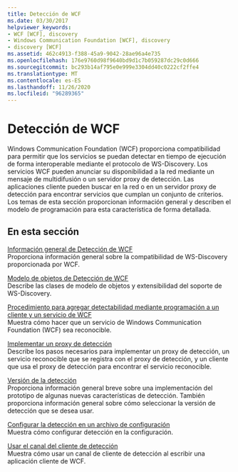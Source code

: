 ```yaml
---
title: Detección de WCF
ms.date: 03/30/2017
helpviewer_keywords:
- WCF [WCF], discovery
- Windows Communication Foundation [WCF], discovery
- discovery [WCF]
ms.assetid: 462c4913-f388-45a9-9042-28ae96a4e735
ms.openlocfilehash: 176e9760d98f9640bd9d1c7b059287dc29c0d666
ms.sourcegitcommit: bc293b14af795e0e999e3304dd40c0222cf2ffe4
ms.translationtype: MT
ms.contentlocale: es-ES
ms.lasthandoff: 11/26/2020
ms.locfileid: "96289365"
---
```

# <a name="wcf-discovery"></a>Detección de WCF

Windows Communication Foundation (WCF) proporciona compatibilidad para permitir que los servicios se puedan detectar en tiempo de ejecución de forma interoperable mediante el protocolo de WS-Discovery. Los servicios WCF pueden anunciar su disponibilidad a la red mediante un mensaje de multidifusión o un servidor proxy de detección. Las aplicaciones cliente pueden buscar en la red o en un servidor proxy de detección para encontrar servicios que cumplan un conjunto de criterios. Los temas de esta sección proporcionan información general y describen el modelo de programación para esta característica de forma detallada.  
  
## <a name="in-this-section"></a>En esta sección  

 [Información general de Detección de WCF](wcf-discovery-overview.md)  
 Proporciona información general sobre la compatibilidad de WS-Discovery proporcionada por WCF.  
  
 [Modelo de objetos de Detección de WCF](wcf-discovery-object-model.md)  
 Describe las clases de modelo de objetos y extensibilidad del soporte de WS-Discovery.  
  
 [Procedimiento para agregar detectabilidad mediante programación a un cliente y un servicio de WCF](how-to-programmatically-add-discoverability-to-a-wcf-service-and-client.md)  
 Muestra cómo hacer que un servicio de Windows Communication Foundation (WCF) sea reconocible.  
  
 [Implementar un proxy de detección](implementing-a-discovery-proxy.md)  
 Describe los pasos necesarios para implementar un proxy de detección, un servicio reconocible que se registra con el proxy de detección, y un cliente que usa el proxy de detección para encontrar el servicio reconocible.  
  
 [Versión de la detección](discovery-versioning.md)  
 Proporciona información general breve sobre una implementación del prototipo de algunas nuevas características de detección. También proporciona información general sobre cómo seleccionar la versión de detección que se desea usar.  
  
 [Configurar la detección en un archivo de configuración](configuring-discovery-in-a-configuration-file.md)  
 Muestra cómo configurar detección en la configuración.  
  
 [Usar el canal del cliente de detección](using-the-discovery-client-channel.md)  
 Muestra cómo usar un canal de cliente de detección al escribir una aplicación cliente de WCF.
